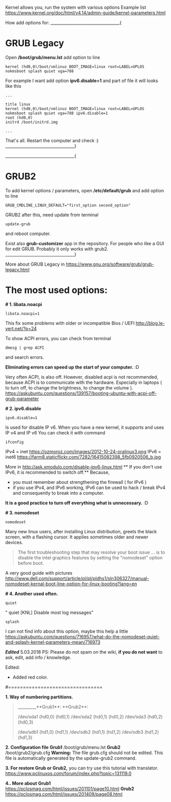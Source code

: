 Kernel allows you, run the system with various options
Example list https://www.kernel.org/doc/html/v4.14/admin-guide/kernel-parameters.html

How add options for:
__________________________________{
# **GRUB Legacy**

Open **/boot/grub/menu.lst**
add option to line
```
kernel (hd0,0)/boot/vmlinuz BOOT_IMAGE=linux root=LABEL=UPLOS  nokmsboot splash quiet vga=788
```

For example I want add option **ipv6.disable=1**
and part of file it will looks like this

```
...

title linux
kernel (hd0,0)/boot/vmlinuz BOOT_IMAGE=linux root=LABEL=UPLOS  nokmsboot splash quiet vga=788 ipv6.disable=1
root (hd0,0)
initrd /boot/initrd.img

...
```
That's all. Restart the computer and check :)
__________________________________}


__________________________________{
# **GRUB2**

To add kernel options / parameters, open **/etc/default/grub**
and add option to line
```
GRUB_CMDLINE_LINUX_DEFAULT="first_option second_option"
```

GRUB2 after this, need update from terminal
```
update-grub
```
and reboot computer.

Exist also **grub-customizer** app in the repository.
For people who like a GUI for edit GRUB.
Probably it  only works with grub2.
__________________________________}


More about GRUB Legacy in
https://www.gnu.org/software/grub/grub-legacy.html


# The most used options:

**# 1. libata.noacpi**

```
libata.noacpi=1
```
This fix some problems with older or incompatible Bios / UEFI 
http://blog.le-vert.net/?p=24

To show ACPI errors, you can check from terminal 
```
dmesg | grep ACPI
```
and search errors.

**Eliminating errors can speed up the start of your computer.**
 :D

Very often ACPI, is also off.
However, disabled acpi is not recommended,
 because ACPI is to communicate with the hardware.
Especially in laptops ( to turn off,  to change the brightness, to change the volume ).
https://askubuntu.com/questions/139157/booting-ubuntu-with-acpi-off-grub-parameter


**# 2. ipv6.disable**

```
ipv6.disable=1
```
Is used for disable IP v6. 
When you have a new kernel, it supports and uses IP v4 and IP v6
You can check it with command
```
ifconfig
```
IPv4 = inet 
https://ozmoroz.com/images/2012-10-24-oralinux3.png
IPv6 = inet6
https://farm8.staticflickr.com/7282/16415082398_5fb0920506_b.jpg

More in http://ask.xmodulo.com/disable-ipv6-linux.html
**
If you don't use IPv6, it is recommended to switch off.**
Because,
- you must remember about strengthening the firewall ( for IPv6 )
- if you use IPv4, and IPv6 working, IPv6 can be used to hack / break IPv4 
and consequently to break into a computer.

**It is a good practice to turn off everything what is unnecessary.**
:D


**# 3. nomodeset**
```
nomodeset
```
Many new linux users, after installing Linux distribution, greets the black screen, with a flashing cursor.
It applies sometimes older and newer devices.
<blockquote>The first troubleshooting step that may resolve your boot issue  ...
is to disable the intel graphics features by setting the "nomodeset" option before boot.</blockquote>

A very good guide with pictures
http://www.dell.com/support/article/pl/pl/pldhs1/sln306327/manual-nomodeset-kernal-boot-line-option-for-linux-booting?lang=en

**# 4. Another used often.**
```
quiet
```
" quiet           [KNL] Disable most log messages"
```
splash
```
I can not find info about this option, maybe this help a little
https://askubuntu.com/questions/716957/what-do-the-nomodeset-quiet-and-splash-kernel-parameters-mean/716973


***Edited***
5.03.2018
PS: Please do not spam on the wiki, 
**if you do not want** 
to ask, edit, add info / knowledge.


Edited:
- Added red color.

#================================

**1. Way of numbering partitions.**
<blockquote>_________**Grub1**:     **Grub2**:

/dev/sda1  (hd0,0)   (hd0,1)
/dev/sda2  (hd0,1)   (hd0,2)
/dev/sda3  (hd0,2)   (hd0,3)

/dev/sdb1  (hd1,0)   (hd1,1)
/dev/sdb2  (hd1,1)   (hd1,2)
/dev/sdb3  (hd1,2)   (hd1,3)</blockquote>


**2. Configuration file**
**Grub1** /boot/grub/menu.lst
**Grub2** /boot/grub2/grub.cfg
**Warning:** The file grub.cfg should not be edited. This file is automatically generated by the update-grub2 command.

**3. For restore Grub or Grub2,** you can try use this tutorial with translator.
https://www.pclinuxos.com/forum/index.php?topic=131119.0

**4.. More about**
**Grub1** https://pclosmag.com/html/issues/201101/page10.html
**Grub2** https://pclosmag.com/html/issues/201409/page08.html
